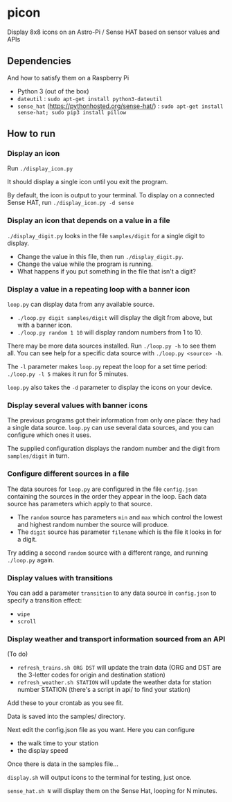 # picon

Display 8x8 icons on an Astro-Pi / Sense HAT based on sensor values and APIs 

## Dependencies

And how to satisfy them on a Raspberry Pi

* Python 3 (out of the box)
* `dateutil` : `sudo apt-get install python3-dateutil`
* `sense_hat` (https://pythonhosted.org/sense-hat/) : `sudo apt-get install sense-hat; sudo pip3 install pillow`

## How to run

### Display an icon

Run `./display_icon.py`

It should display a single icon until you exit the program.

By default, the icon is output to your terminal. To display
on a connected Sense HAT, run `./display_icon.py -d sense`

### Display an icon that depends on a value in a file

`./display_digit.py` looks in the file `samples/digit` for a single digit to display.

* Change the value in this file, then run `./display_digit.py`.
* Change the value while the program is running.
* What happens if you put something in the file that isn't a digit?

### Display a value in a repeating loop with a banner icon

`loop.py` can display data from any available source.

* `./loop.py digit samples/digit` will display the digit from above, but with a banner icon.
* `./loop.py random 1 10` will display random numbers from 1 to 10.

There may be more data sources installed. Run `./loop.py -h` to see them all.
You can see help for a specific data source with `./loop.py <source> -h`.

The `-l` parameter makes `loop.py` repeat the loop for a set time period:
`./loop.py -l 5` makes it run for 5 minutes.

`loop.py` also takes the `-d` parameter to display the icons on your device.

### Display several values with banner icons

The previous programs got their information from only one place: they had a single data source.
`loop.py` can use several data sources, and you can configure which ones it uses.

The supplied configuration displays the random number and the digit from `samples/digit` in turn.

### Configure different sources in a file

The data sources for `loop.py` are configured in the file `config.json`
containing the sources in the order they appear in the loop.
Each data source has parameters which apply to that source.

* The `random` source has parameters `min` and `max` which control the lowest and highest random number the source will produce.
* The `digit` source has parameter `filename` which is the file it looks in for a digit.

Try adding a second `random` source with a different range, and running `./loop.py` again.

### Display values with transitions

You can add a parameter `transition` to any data source in `config.json` to specify a transition effect:

* `wipe`
* `scroll`

### Display weather and transport information sourced from an API

(To do)

* `refresh_trains.sh ORG DST` will update the train data (ORG and DST are the 3-letter codes for origin and destination station)
* `refresh_weather.sh STATION`  will update the weather data for station number STATION (there's a script in api/ to find your station)

Add these to your crontab as you see fit.

Data is saved into the samples/ directory.

Next edit the config.json file as you want. Here you can configure
* the walk time to your station
* the display speed

Once there is data in the samples file...

`display.sh` will output icons to the terminal for testing, just once.

`sense_hat.sh N` will display them on the Sense Hat, looping for N minutes.

